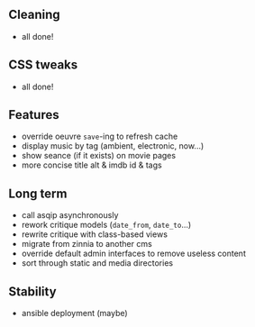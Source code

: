 ## Cleaning

* all done!


## CSS tweaks

* all done!


## Features

* override oeuvre `save`-ing to refresh cache
* display music by tag (ambient, electronic, now...)
* show seance (if it exists) on movie pages
* more concise title alt & imdb id & tags


## Long term

* call asqip asynchronously
* rework critique models (`date_from`, `date_to`...)
* rewrite critique with class-based views
* migrate from zinnia to another cms
* override default admin interfaces to remove useless content
* sort through static and media directories


## Stability

* ansible deployment (maybe)
